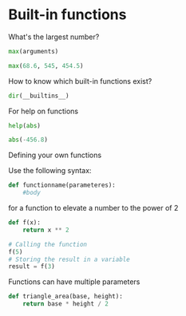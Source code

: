 # Built-in functions

What's the largest number?

```python
max(arguments)

max(68.6, 545, 454.5)
```

How to know which built-in functions exist?

```python
dir(__builtins__)
```

For help on functions

```python
help(abs)

abs(-456.8)
```

Defining your own functions

Use the following syntax:  

```python
def functionname(parameteres):  
    #body
```

for a function to elevate a number to the power of 2

```python
def f(x):
    return x ** 2

# Calling the function
f(5)
# Storing the result in a variable
result = f(3)
```

Functions can have multiple parameters

```python
def triangle_area(base, height):
    return base * height / 2
```
